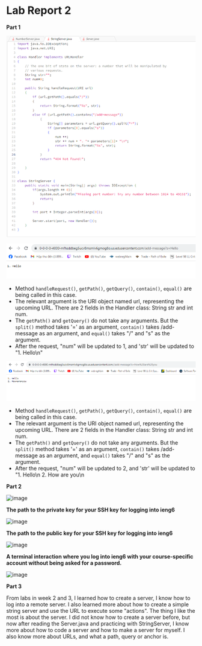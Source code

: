 # Lab Report 2

**Part 1**

![Image](code.png)

![Image](hello.png)
* Method `handleRequest()`, `getPath()`, `getQuery()`, `contain()`, `equal()` are being called in this case.
* The relevant argument is the URI object named url, representing the upcoming URL. There are 2 fields in the Handler class: String str and int num.
* The `getPath()` and `getQuery()` do not take any arguments. But the `split()` method takes '=' as an argument, `contain()` takes /add-message as an argument, and `equal()` takes "/" and "s" as the argument.
* After the request, "num" will be updated to 1, and 'str' will be updated to "1. Hello\n"


![Image](hello+hru.png)
* Method `handleRequest()`, `getPath()`, `getQuery()`, `contain()`, `equal()` are being called in this case.
* The relevant argument is the URI object named url, representing the upcoming URL. There are 2 fields in the Handler class: String str and int num.
* The `getPath()` and `getQuery()` do not take any arguments. But the `split()` method takes '=' as an argument, `contain()` takes /add-message as an argument, and `equal()` takes "/" and "s" as the argument.
* After the request, "num" will be updated to 2, and 'str' will be updated to "1. Hello\n
                                                                               2. How are you\n

**Part 2**

![image](https://github.com/hoangle2404/cse15l-lab-reports/assets/146885173/fdeb9aee-fda0-44aa-a46c-488de0addcaf)

**The path to the private key for your SSH key for logging into ieng6**

![image](https://github.com/hoangle2404/cse15l-lab-reports/assets/146885173/120d4d2e-bc55-4869-be99-ce1573da18a5)


**The path to the public key for your SSH key for logging into ieng6**

![image](https://github.com/hoangle2404/cse15l-lab-reports/assets/146885173/41faa91a-410e-4416-a33d-101805d1c0bd)

**A terminal interaction where you log into ieng6 with your course-specific account without being asked for a password.**

![image](https://github.com/hoangle2404/cse15l-lab-reports/assets/146885173/ee550ea8-0ffc-4464-9baf-f77fc163b4da)

  

**Part 3**

From labs in week 2 and 3, I learned how to create a server, I know how to log into a remote server. I also learned more about how to create a simple string server and use the URL to execute   some "actions". The thing I like the most is about the server. I did not know how to create a server before, but now after reading the Server.java and practicing with StringServer, I know more about how to code a server and how to make a server for myself. I also know more about URLs, and what a path, query or anchor is.   
